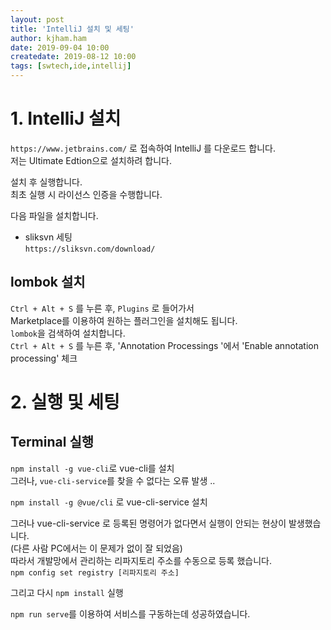 ```yaml
---
layout: post
title: 'IntelliJ 설치 및 세팅'
author: kjham.ham
date: 2019-09-04 10:00
createdate: 2019-08-12 10:00
tags: [swtech,ide,intellij]
---
```


# 1. IntelliJ 설치  
`https://www.jetbrains.com/` 로 접속하여 IntelliJ 를 다운로드 합니다.  
저는 Ultimate Edtion으로 설치하려 합니다.  

설치 후 실행합니다.  
최초 실행 시 라이선스 인증을 수행합니다.  

다음 파일을 설치합니다.  
- sliksvn 세팅  
`https://sliksvn.com/download/`  

## lombok 설치  
`Ctrl + Alt + S` 를 누른 후, `Plugins` 로 들어가서  
Marketplace를 이용하여 원하는 플러그인을 설치해도 됩니다.  
`lombok`을 검색하여 설치합니다.  
`Ctrl + Alt + S` 를 누른 후, 'Annotation Processings '에서 'Enable annotation processing' 체크  

# 2. 실행 및 세팅  

## Terminal 실행  
`npm install -g vue-cli`로 vue-cli를 설치  
그러나, `vue-cli-service`를 찾을 수 없다는 오류 발생 ..  

`npm install -g @vue/cli` 로 vue-cli-service 설치  

그러나 vue-cli-service 로 등록된 명령어가 없다면서 실행이 안되는 현상이 발생했습니다.  
(다른 사람 PC에서는 이 문제가 없이 잘 되었음)  
따라서 개발망에서 관리하는 리파지토리 주소를 수동으로 등록 했습니다.  
`npm config set registry [리파지토리 주소]`  

그리고 다시 `npm install` 실행  

`npm run serve`를 이용하여 서비스를 구동하는데 성공하였습니다.  

